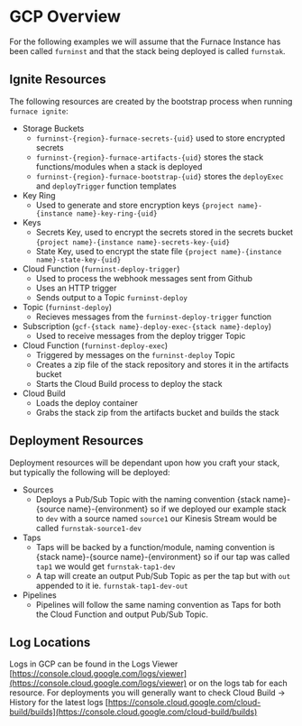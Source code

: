 # GCP Overview

For the following examples we will assume that the Furnace Instance has been called `furninst` and that the stack being deployed is called `furnstak`.

## Ignite Resources

The following resources are created by the bootstrap process when running `furnace ignite`:

- Storage Buckets
  - `furninst-{region}-furnace-secrets-{uid}` used to store encrypted secrets
  - `furninst-{region}-furnace-artifacts-{uid}` stores the stack functions/modules when a stack is deployed
  - `furninst-{region}-furnace-bootstrap-{uid}` stores the `deployExec` and `deployTrigger` function templates
- Key Ring
  - Used to generate and store encryption keys `{project name}-{instance name}-key-ring-{uid}`
- Keys
  - Secrets Key, used to encrypt the secrets stored in the secrets bucket `{project name}-{instance name}-secrets-key-{uid}`
  - State Key, used to encrypt the state file `{project name}-{instance name}-state-key-{uid}`
- Cloud Function (`furninst-deploy-trigger`)
  - Used to process the webhook messages sent from Github 
  - Uses an HTTP trigger
  - Sends output to a Topic `furninst-deploy`
- Topic (`furninst-deploy`)
  - Recieves messages from the `furninst-deploy-trigger` function
- Subscription (`gcf-{stack name}-deploy-exec-{stack name}-deploy`)
  - Used to receive messages from the deploy trigger Topic
- Cloud Function (`furninst-deploy-exec`)
  - Triggered by messages on the `furninst-deploy` Topic
  - Creates a zip file of the stack repository and stores it in the artifacts bucket
  - Starts the Cloud Build process to deploy the stack
- Cloud Build
  - Loads the deploy container
  - Grabs the stack zip from the artifacts bucket and builds the stack 
  
## Deployment Resources

Deployment resources will be dependant upon how you craft your stack, but typically the following will be deployed:

- Sources
  - Deploys a Pub/Sub Topic with the naming convention {stack name}-{source name}-{environment} so if we deployed our example stack to `dev` with a source named `source1` our Kinesis Stream would be called `furnstak-source1-dev`
- Taps
  - Taps will be backed by a function/module, naming convention is {stack name}-{source name}-{environment} so if our tap was called `tap1` we would get `furnstak-tap1-dev`
  - A tap will create an output Pub/Sub Topic as per the tap but with `out` appended to it ie. `furnstak-tap1-dev-out`
- Pipelines
  - Pipelines will follow the same naming convention as Taps for both the Cloud Function and output Pub/Sub Topic.
 

## Log Locations

Logs in GCP can be found in the Logs Viewer [https://console.cloud.google.com/logs/viewer](https://console.cloud.google.com/logs/viewer) or on the logs tab for each resource.
For deployments you will generally want to check Cloud Build -> History for the latest logs [https://console.cloud.google.com/cloud-build/builds](https://console.cloud.google.com/cloud-build/builds) 